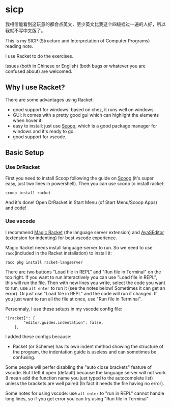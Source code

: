 # sicp

我相信能看到这玩意的都会点英文，至少英文比我这个四级挂过一遍的人好，所以我就不写中文版了。

This is my SICP (Structure and Interpretation of Computer Programs) reading note.

I use Racket to do the exercises.

Issues (both in Chinese or English) (both bugs or whatever you are confused about) are welcomed.

## Why I use Racket?

There are some advantages using Racket:

* good support for windows: based on chez, it runs well on windows.
* GUI: it comes with a pretty good gui which can highlight the elements when hover it.
* easy to install: just use [Scoop](https://scoop.sh), which is a good package manager for windows and it's ready to go.
* good support for vscode.

## Basic Setup

### Use DrRacket

First you need to install Scoop following the guide on [Scoop](https://scoop.sh) (it's super easy, just two lines in powershell). Then you can use scoop to install racket:

```
scoop install racket
```

And it's done! Open DrRacket in Start Menu (of Start Menu/Scoop Apps) and code!

### Use vscode

I recommend [Magic Racket](https://marketplace.visualstudio.com/items?itemName=evzen-wybitul.magic-racket) (the language server extension) and [AyaSEditor](https://marketplace.visualstudio.com/items?itemName=ayanamists.ayaseditor) (extension for indenting) for best vscode experience.

Magic Racket needs install language-server to run. So we need to use `raco`(included in the Racket installation) to install it:

```
raco pkg install racket-langserver
```

There are two buttons "Load file in REPL" and "Run file in Terminal" on the top right. If you want to run interactively you can use "Load file in REPL", this will run the file. Then with new lines you write, select the code you want to run, use `alt enter` to run it (see the notes below! Sometimes it can get an error). Or just use "Load file in REPL" and the code will run if changed. If you just want to run all the file at once, use "Run file in Terminal".

Personnaly, I use these setups in my vscode config file:

```
"[racket]": {
        "editor.guides.indentation": false,
    },
```

I added these configs because:

* Racket (or Scheme) has its own indent method showing the structure of the program, the indentation guide is useless and can sometimes be confusing.

Some people will perfer disabling the "auto close brackets" feature of vscode. But I left it open (default) because the language server will not work (I mean add the function name you just typed to the autocomplete list) unless the brackets are well paired (In fact it needs the file having no error).

Some notes for using vscode: use `alt enter` to "run in REPL" cannot handle long lines, so if you get error you can try using "Run file in Terminal"